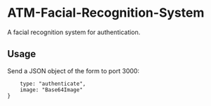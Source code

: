 # ATM-Facial-Recognition-System
A facial recognition system for authentication.

## Usage
Send a JSON object of the form to port 3000:

```{ 
	type: "authenticate",
	image: "Base64Image"
}
```


